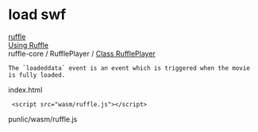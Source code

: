 # load swf


[ruffle](https://ruffle.rs/)  
[Using Ruffle](https://github.com/ruffle-rs/ruffle/wiki/Using-Ruffle#web)  
ruffle-core / RufflePlayer / [Class RufflePlayer](https://ruffle.rs/js-docs/master/classes/RufflePlayer.html)  

```
The `loadeddata` event is an event which is triggered when the movie is fully loaded.
```

index.html

```
 <script src="wasm/ruffle.js"></script>
```

punlic/wasm/ruffle.js
